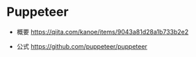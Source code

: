 Puppeteer
====

- 概要
https://qiita.com/kanoe/items/9043a81d28a1b733b2e2

- 公式
https://github.com/puppeteer/puppeteer
